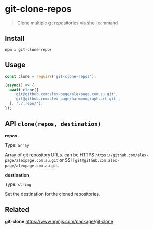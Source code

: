 # git-clone-repos

> Clone multiple git repositories via shell command

## Install

```shell
npm i git-clone-repos
```

## Usage

```js
const clone = require('git-clone-repos');

(async() => {
  await clone([
    'git@github.com:alex-page/alexpage.com.au.git',
    'git@github.com:alex-page/harmonograph.art.git',
  ], './.repo/');
});
```

## API `clone(repos, destination)`

**repos**

Type: `array`

Array of git repository URLs. can be HTTPS `https://github.com/alex-page/alexpage.com.au.git` or SSH `git@github.com:alex-page/alexpage.com.au.git`.

**destination**

Type: `string`

Set the destination for the cloned repositories.

## Related

**git-clone** https://www.npmjs.com/package/git-clone
